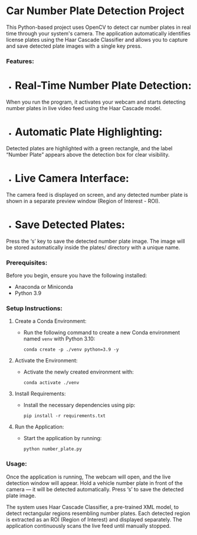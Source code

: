 # Car Number Plate Detection Project

This Python-based project uses OpenCV to detect car number plates in real time through your system's camera. The application automatically identifies license plates using the Haar Cascade Classifier and allows you to capture and save detected plate images with a single key press.

### **Features:**

- # Real-Time Number Plate Detection:
When you run the program, it activates your webcam and starts detecting number plates in live video feed using the Haar Cascade model.
- # Automatic Plate Highlighting:
Detected plates are highlighted with a green rectangle, and the label “Number Plate” appears above the detection box for clear visibility.
- # Live Camera Interface:
The camera feed is displayed on screen, and any detected number plate is shown in a separate preview window (Region of Interest - ROI).
- # Save Detected Plates:
Press the ‘s’ key to save the detected number plate image. The image will be stored automatically inside the plates/ directory with a unique name.

### **Prerequisites:**

Before you begin, ensure you have the following installed:

- Anaconda or Miniconda
- Python 3.9

### **Setup Instructions:**

1. Create a Conda Environment:
   - Run the following command to create a new Conda environment named `venv` with Python 3.10:
     ```
     conda create -p ./venv python=3.9 -y

     ```

2. Activate the Environment:
   - Activate the newly created environment with:
     ```
     conda activate ./venv
     ```

3. Install Requirements:
   - Install the necessary dependencies using pip:
     ```
     pip install -r requirements.txt
     ```

4. Run the Application:
   - Start the application by running:
     ```
     python number_plate.py
     ```

### **Usage:**

Once the application is running, The webcam will open, and the live detection window will appear. Hold a vehicle number plate in front of the camera — it will be detected automatically. Press ‘s’ to save the detected plate image. 
              

The system uses Haar Cascade Classifier, a pre-trained XML model, to detect rectangular regions resembling number plates. Each detected region is extracted as an ROI (Region of Interest) and displayed separately. The application continuously scans the live feed until manually stopped.

